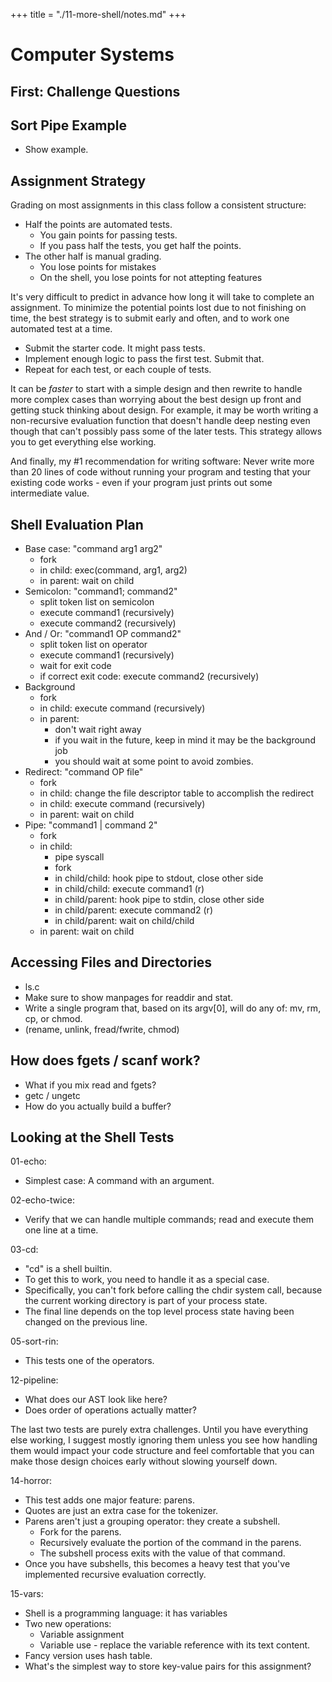 +++
title = "./11-more-shell/notes.md"
+++

# Computer Systems

## First: Challenge Questions

## Sort Pipe Example

 - Show example.

## Assignment Strategy

Grading on most assignments in this class follow a consistent structure:

 - Half the points are automated tests.
   - You gain points for passing tests.
   - If you pass half the tests, you get half the points.
 - The other half is manual grading.
   - You lose points for mistakes
   - On the shell, you lose points for not attepting features

It's very difficult to predict in advance how long it will take to complete an
assignment. To minimize the potential points lost due to not finishing on time,
the best strategy is to submit early and often, and to work one automated test
at a time.

 - Submit the starter code. It might pass tests.
 - Implement enough logic to pass the first test. Submit that.
 - Repeat for each test, or each couple of tests.
 
It can be *faster* to start with a simple design and then rewrite to handle more
complex cases than worrying about the best design up front and getting stuck
thinking about design. For example, it may be worth writing a non-recursive
evaluation function that doesn't handle deep nesting even though that can't
possibly pass some of the later tests. This strategy allows you to get
everything else working.

And finally, my #1 recommendation for writing software: Never write more than 20
lines of code without running your program and testing that your existing code
works - even if your program just prints out some intermediate value.

## Shell Evaluation Plan

 - Base case: "command arg1 arg2"
   - fork
   - in child: exec(command, arg1, arg2)
   - in parent: wait on child
 - Semicolon: "command1; command2"
   - split token list on semicolon
   - execute command1 (recursively)
   - execute command2 (recursively)
 - And / Or: "command1 OP command2"
   - split token list on operator
   - execute command1 (recursively)
   - wait for exit code
   - if correct exit code: execute command2 (recursively)
 - Background
   - fork
   - in child: execute command (recursively)
   - in parent:
     - don't wait right away
     - if you wait in the future, keep in mind it may be the
       background job
     - you should wait at some point to avoid zombies.
 - Redirect: "command OP file" 
   - fork
   - in child: change the file descriptor table to accomplish the redirect
   - in child: execute command (recursively)
   - in parent: wait on child
 - Pipe: "command1 | command 2"
   - fork
   - in child:
     - pipe syscall
     - fork
     - in child/child: hook pipe to stdout, close other side
     - in child/child: execute command1 (r)
     - in child/parent: hook pipe to stdin, close other side
     - in child/parent: execute command2 (r)
     - in child/parent: wait on child/child
   - in parent: wait on child

## Accessing Files and Directories

 - ls.c
 - Make sure to show manpages for readdir and stat.
 - Write a single program that, based on its argv[0], will do
   any of: mv, rm, cp, or chmod.
 - (rename, unlink, fread/fwrite, chmod)

## How does fgets / scanf work?

 - What if you mix read and fgets?
 - getc / ungetc
 - How do you actually build a buffer?

## Looking at the Shell Tests

01-echo:

 - Simplest case: A command with an argument.

02-echo-twice:
 
 - Verify that we can handle multiple commands; read and execute
   them one line at a time.

03-cd:

 - "cd" is a shell builtin.
 - To get this to work, you need to handle it as a special case. 
 - Specifically, you can't fork before calling the chdir system call, because
   the current working directory is part of your process state.
 - The final line depends on the top level process state having been changed on the
   previous line.

05-sort-rin:

 - This tests one of the operators.

12-pipeline:

 - What does our AST look like here?
 - Does order of operations actually matter?

The last two tests are purely extra challenges. Until you have everything else
working, I suggest mostly ignoring them unless you see how handling them would
impact your code structure and feel comfortable that you can make those design
choices early without slowing yourself down.

14-horror:

 - This test adds one major feature: parens.
 - Quotes are just an extra case for the tokenizer.
 - Parens aren't just a grouping operator: they create a subshell.
   - Fork for the parens.
   - Recursively evaluate the portion of the command in the parens.
   - The subshell process exits with the value of that command.
 - Once you have subshells, this becomes a heavy test that you've
   implemented recursive evaluation correctly.

15-vars:

 - Shell is a programming language: it has variables
 - Two new operations:
   - Variable assignment
   - Variable use - replace the variable reference with its text content.
 - Fancy version uses hash table.
 - What's the simplest way to store key-value pairs for this assignment?

